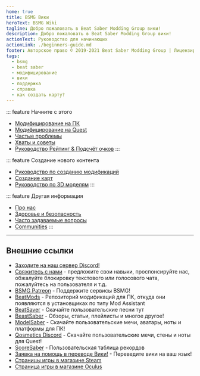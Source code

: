 ```yaml
---
home: true
title: BSMG Вики
heroText: BSMG Wiki
tagline: Добро пожаловать в Beat Saber Modding Group вики!
description: Добро пожаловать в Beat Saber Modding Group вики!
actionText: Руководство для начинающих
actionLink: ./beginners-guide.md
footer: Авторское право © 2019-2021 Beat Saber Modding Group | Лицензировано по стандарту CC BY-NC-SA 4.0
tags:
  - bsmg
  - beat saber
  - модифицирование
  - вики
  - поддержка
  - справка
  - как создать карту?
---
```


<!-- markdownlint-disable MD033 -->
<div class='features'>

::: feature Начните с этого

* [Модифицирование на ПК](./pc-modding.md)
* [Модифицирование на Quest](./quest-modding.md)
* [Частые проблемы](./support/)
* [Хваты и советы](./grips-and-tricks.md)
* [Руководство Рейтинг & Подсчёт очков](./ranking-guide.md)
:::

::: feature Создание нового контента

* [Руководство по созданию модификаций](/ru/modding/)
* [Создание карт](/ru/mapping/)
* [Руководство по 3D моделям](/ru/models/)
:::

::: feature Другая информация

* [Про нас](/ru/about/)
* [Здоровье и безопасность](./health-and-safety.md)
* [Часто задаваемые вопросы](/ru/faq/)
* [Communities](/ru/communities/)
:::

</div>
<!-- markdownlint-enable MD033 -->

---

## Внешние ссылки

* [Заходите на наш сервер Discord!](https://discord.gg/beatsabermods)
* [Свяжитесь с нами](http://bit.ly/MessageBSMG) - предложите свои навыки, проспонсируйте нас, обжалуйте блокировку текстового или голосового чата, пожалуйтесь на пользователя и т.д.
* [BSMG Patreon](https://www.patreon.com/beatsabermods) - Поддержите сервисы BSMG!
* [BeatMods](https://beatmods.com) - Репозиторий модификаций для ПК, откуда они появляются в установщиках по типу Mod Assistant
* [BeatSaver](https://beatsaver.com/) - Скачайте пользовательские песни тут
* [BeastSaber](https://bsaber.com/) - Обзоры, статьи, плейлисты и многое другое!
* [ModelSaber](https://modelsaber.com/) - Скачайте пользовательские мечи, аватары, ноты и платформы для ПК!
* [Qosmetics Discord](https://discord.gg/qosmetics) - Скачайте пользовательские мечи, стены и ноты для Quest!
* [ScoreSaber](https://scoresaber.com/) - Пользовательская таблица рекордов
* [Заявка на помощь в переводе Вики!](https://forms.gle/e3BqA3poMjESARe76) - Переведите вики на ваш язык!
* [Страницы игры в магазине Steam](https://store.steampowered.com/app/620980/Beat_Saber/)
* [Страница игры в магазине Oculus](https://www.oculus.com/experiences/rift/1304877726278670/)
